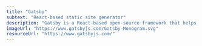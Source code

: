 ```yaml
---
title: "Gatsby"
subtext: "React-based static site generator"
description: "Gatsby is a React-based open-source framework that helps developers build fast websites and apps. It combines the best parts of React, GraphQL, and modern JavaScript to create optimized, high-performance web projects."
imageUrl: "https://www.gatsbyjs.com/Gatsby-Monogram.svg"
resourceUrl: "https://www.gatsbyjs.com/"
---
```

